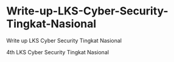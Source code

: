 # Write-up-LKS-Cyber-Security-Tingkat-Nasional

Write up LKS Cyber Security Tingkat Nasional

4th LKS Cyber Security Tingkat Nasional
